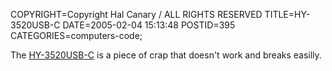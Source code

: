 COPYRIGHT=Copyright Hal Canary / ALL RIGHTS RESERVED
TITLE=HY-3520USB-C
DATE=2005-02-04 15:13:48
POSTID=395
CATEGORIES=computers-code;

The [HY-3520USB-C](http://imagestore.us/product.asp?pf_id=HY%2D3520USB%2DC) is a piece of crap that doesn't work and breaks easilly.
